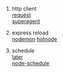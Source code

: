 1. http client  
[request](https://github.com/request/request)  
[superagent](https://github.com/visionmedia/superagent)

2. express reload  
[nodemon](https://github.com/remy/nodemon)
[hotnode](https://github.com/saschagehlich/hotnode)

3. schedule  
[later](https://github.com/bunkat/later)  
[node-schedule](https://github.com/node-schedule/node-schedule)
